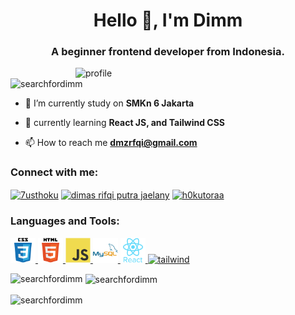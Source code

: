 <h1 align="center">Hello 👋, I'm Dimm</h1>
<h3 align="center">A beginner frontend developer from Indonesia.</h3>
<img align="right" alt="profile" width="400" src="https://drive.google.com/file/d/1Cjo4TuPm5lmVAvoceeTZ94qwbZpfmbRD/view?usp=drive_link">

<p align="left"> <img src="https://komarev.com/ghpvc/?username=searchfordimm&label=Profile%20views&color=0e75b6&style=flat" alt="searchfordimm" /> </p>

- 🏫 I’m currently study on **SMKn 6 Jakarta**

- 🌱 currently learning **React JS, and Tailwind CSS**

- 📫 How to reach me **dmzrfqi@gmail.com**

<h3 align="left">Connect with me:</h3>
<p align="left">
<a href="https://twitter.com/7usthoku" target="blank"><img align="center" src="https://raw.githubusercontent.com/rahuldkjain/github-profile-readme-generator/master/src/images/icons/Social/twitter.svg" alt="7usthoku" height="30" width="40" /></a>
<a href="https://linkedin.com/in/dimas rifqi putra jaelany" target="blank"><img align="center" src="https://raw.githubusercontent.com/rahuldkjain/github-profile-readme-generator/master/src/images/icons/Social/linked-in-alt.svg" alt="dimas rifqi putra jaelany" height="30" width="40" /></a>
<a href="https://instagram.com/h0kutoraa" target="blank"><img align="center" src="https://raw.githubusercontent.com/rahuldkjain/github-profile-readme-generator/master/src/images/icons/Social/instagram.svg" alt="h0kutoraa" height="30" width="40" /></a>
</p>

<h3 align="left">Languages and Tools:</h3>
<p align="left"> <a href="https://www.w3schools.com/css/" target="_blank" rel="noreferrer"> <img src="https://raw.githubusercontent.com/devicons/devicon/master/icons/css3/css3-original-wordmark.svg" alt="css3" width="40" height="40"/> </a> <a href="https://www.w3.org/html/" target="_blank" rel="noreferrer"> <img src="https://raw.githubusercontent.com/devicons/devicon/master/icons/html5/html5-original-wordmark.svg" alt="html5" width="40" height="40"/> </a> <a href="https://developer.mozilla.org/en-US/docs/Web/JavaScript" target="_blank" rel="noreferrer"> <img src="https://raw.githubusercontent.com/devicons/devicon/master/icons/javascript/javascript-original.svg" alt="javascript" width="40" height="40"/> </a> <a href="https://www.mysql.com/" target="_blank" rel="noreferrer"> <img src="https://raw.githubusercontent.com/devicons/devicon/master/icons/mysql/mysql-original-wordmark.svg" alt="mysql" width="40" height="40"/> </a> <a href="https://reactjs.org/" target="_blank" rel="noreferrer"> <img src="https://raw.githubusercontent.com/devicons/devicon/master/icons/react/react-original-wordmark.svg" alt="react" width="40" height="40"/> </a> <a href="https://tailwindcss.com/" target="_blank" rel="noreferrer"> <img src="https://www.vectorlogo.zone/logos/tailwindcss/tailwindcss-icon.svg" alt="tailwind" width="40" height="40"/> </a> </p>

<p><img align="left" src="https://github-readme-stats.vercel.app/api/top-langs?username=searchfordimm&show_icons=true&locale=en&layout=compact" alt="searchfordimm" /></p>

<p>&nbsp;<img align="center" src="https://github-readme-stats.vercel.app/api?username=searchfordimm&show_icons=true&locale=en" alt="searchfordimm" /></p>

<p><img align="center" src="https://github-readme-streak-stats.herokuapp.com/?user=searchfordimm&" alt="searchfordimm" /></p>

